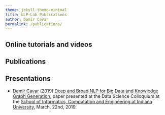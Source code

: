 ```yaml
---
theme: jekyll-theme-minimal
title: NLP-Lab Publications
author: Damir Cavar
permalink: /publications/
---
```


## Online tutorials and videos



## Publications





## Presentations

<ul>
<li><a href="http://damir.cavar.me/">Damir Cavar</a> (2019) <a href="/pubs/Deep and Broad NLP for Big Data and Knowledge Graph Generation.pdf">Deep and Broad NLP for Big Data and Knowledge Graph Generation</a>, paper presented at the Data Science Colloquium at the <a href="https://sice.indiana.edu/">School of Informatics, Computation and Engineering at Indiana University</a>, March, 22nd, 2019.</li>

</ul>


